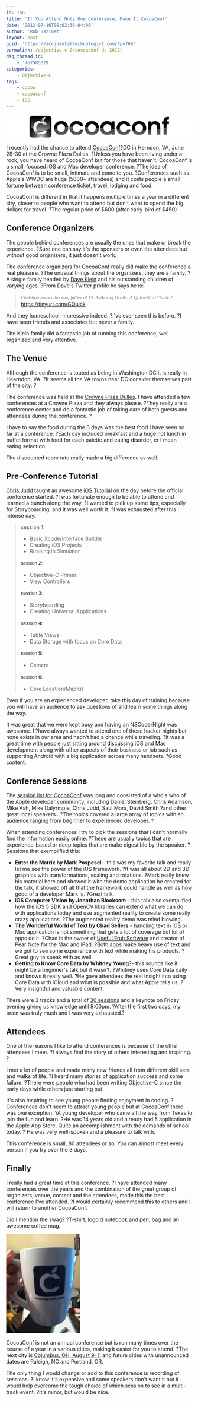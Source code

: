 ```yaml
---
id: 766
title: 'If You Attend Only One Conference, Make It CocoaConf'
date: '2012-07-16T09:02:36-04:00'
author: 'Rob Bazinet'
layout: post
guid: 'https://accidentaltechnologist.com/?p=766'
permalink: /objective-c-2/cocoaconf-dc-2012/
dsq_thread_id:
    - '767585029'
categories:
    - Objective-C
tags:
    - cocoa
    - cocoaconf
    - iOS
---
```


[![Cc logo](/assets/img/2012/07/cc-logo.png "cc-logo.png")](https://cocoaconf.com)

I recently had the chance to attend [CocoaConf](https://cocoaconf.com/)?DC in Herndon, VA, June 28-30 at the Crowne Plaza Dulles. ?Unless you have been living under a rock, you have heard of CocoaConf but for those that haven't, CocoaConf is a small, focused iOS and Mac developer conference. ?The idea of CocoaConf is to be small, intimate and come to you. ?Conferences such as Apple's WWDC are huge (5000+ attendees) and it costs people a small fortune between conference ticket, travel, lodging and food.

CocoaConf is different in that it happens multiple times a year in a different city, closer to people who want to attend but don't want to spend the big dollars for travel. ?The regular price of $600 (after early-bird of $450)

## Conference Organizers

The people behind conferences are usually the ones that make or break the experience. ?Sure one can say it's the sponsors or even the attendees but without good organizers, it just doesn't work.

The conference organizers for CocoaConf really did make the conference a real pleasure. ?The unusual things about the organizers, they are a family. ?A single family headed by [Dave Klein](https://twitter.com/daveklein) and his outstanding children of varying ages. ?From Dave's Twitter profile he says he is:

> <span style="color: #777777; font-family: Georgia, 'Times New Roman', serif; font-size: 13px; font-style: italic; font-variant: normal; font-weight: normal; letter-spacing: normal; line-height: 18px; orphans: 2; text-align: -webkit-auto; text-indent: 0px; text-transform: none; white-space: normal; widows: 2; word-spacing: 0px; -webkit-text-size-adjust: auto; -webkit-text-stroke-width: 0px; background-color: #ffffff; display: inline !important; float: none;">Christian homeschooling father of 13. Author of Grails: A Quick-Start Guide.?</span><https://tinyurl.com/GQuick>

And they homeschool; impressive indeed. ?I've ever seen this before. ?I have seen friends and associates but never a family.

The Klein family did a fantastic job of running this conference, well organized and very attentive.

## The Venue

Although the conference is touted as being in Washington DC it is really in Hearndon, VA. ?It seems all the VA towns near DC consider themselves part of the city. ?

The conference was held at the [Crowne Plaza Dulles](https://www.cpdulles.com/). I have attended a few conferences at a Crowne Plaza and they always please. ?They really are a conference center and do a fantastic job of taking care of both guests and attendees during the conference. ?

I have to say the food during the 3 days was the best food I have seen so far at a conference. ?Each day included breakfast and a huge hot lunch in buffet format with food for each palette and eating disorder, er I mean eating selection.

The discounted room rate really made a big difference as well.

## Pre-Conference Tutorial

[Chris Judd](https://twitter.com/javajudd/) taught an awesome [iOS Tutorial](https://cocoaconf.com/conference/sessionDetails/55?confId=4) on the day before the official conference started. ?I was fortunate enough to be able to attend and learned a bunch along the way. ?I wanted to pick up some tips, especially for Storyboarding, and it was well worth it. ?I was exhausted after this intense day.

> session 1:
> 
> - Basic Xcode/Interface Builder
> - Creating iOS Projects
> - Running in Simulator
>  
> <span style="color: #000000; font-family: Helvetica, Arial, clean, sans-serif; font-size: 13px; font-style: normal; font-variant: normal; font-weight: normal; letter-spacing: normal; line-height: 18px; orphans: 2; text-align: -webkit-auto; text-indent: 0px; text-transform: none; white-space: normal; widows: 2; word-spacing: 0px; -webkit-text-size-adjust: auto; -webkit-text-stroke-width: 0px; background-color: #ffffff; display: inline !important; float: none;">session 2:</span>
> 
> - Objective-C Primer
> - View Controllers
>  
> <span style="color: #000000; font-family: Helvetica, Arial, clean, sans-serif; font-size: 13px; font-style: normal; font-variant: normal; font-weight: normal; letter-spacing: normal; line-height: 18px; orphans: 2; text-align: -webkit-auto; text-indent: 0px; text-transform: none; white-space: normal; widows: 2; word-spacing: 0px; -webkit-text-size-adjust: auto; -webkit-text-stroke-width: 0px; background-color: #ffffff; display: inline !important; float: none;">session 3:</span>
> 
> - Storyboarding
> - Creating Universal Applications
>  
> <span style="color: #000000; font-family: Helvetica, Arial, clean, sans-serif; font-size: 13px; font-style: normal; font-variant: normal; font-weight: normal; letter-spacing: normal; line-height: 18px; orphans: 2; text-align: -webkit-auto; text-indent: 0px; text-transform: none; white-space: normal; widows: 2; word-spacing: 0px; -webkit-text-size-adjust: auto; -webkit-text-stroke-width: 0px; background-color: #ffffff; display: inline !important; float: none;">session 4:</span>
> 
> - Table Views
> - Data Storage with focus on Core Data
>  
> <span style="color: #000000; font-family: Helvetica, Arial, clean, sans-serif; font-size: 13px; font-style: normal; font-variant: normal; font-weight: normal; letter-spacing: normal; line-height: 18px; orphans: 2; text-align: -webkit-auto; text-indent: 0px; text-transform: none; white-space: normal; widows: 2; word-spacing: 0px; -webkit-text-size-adjust: auto; -webkit-text-stroke-width: 0px; background-color: #ffffff; display: inline !important; float: none;">session 5:</span>
> 
> - Camera
>  
> <span style="color: #000000; font-family: Helvetica, Arial, clean, sans-serif; font-size: 13px; font-style: normal; font-variant: normal; font-weight: normal; letter-spacing: normal; line-height: 18px; orphans: 2; text-align: -webkit-auto; text-indent: 0px; text-transform: none; white-space: normal; widows: 2; word-spacing: 0px; -webkit-text-size-adjust: auto; -webkit-text-stroke-width: 0px; background-color: #ffffff; display: inline !important; float: none;">session 6:</span>
> 
> - Core Location/MapKit

Even if you are an experienced developer, take this day of training because you will have an audience to ask questions of and learn some things along the way.

It was great that we were kept busy and having an NSCoderNight was awesome. I ?have always wanted to attend one of these hacker nights but none exists in our area and hadn't had a chance while traveling. ?It was a great time with people just sitting around discussing iOS and Mac development along with other aspects of their business or job such as supporting Android with a big application across many handsets. ?Good content.

## Conference Sessions

The [session list for CocoaConf](https://cocoaconf.com/dc-2012/schedule) was long and consisted of a who's who of the Apple developer community, including Daniel Steinberg, Chris Adamson, Mike Ash, Mike Dalyrmple, Chris Judd, Saul Mora, David Smith ?and other great local speakers.. ?The topics covered a large array of topics with an audience ranging from beginner to experienced developer. ?

When attending conferences I try to pick the sessions that I can't normally find the information easily online. ?These are usually topics that are experience-based or deep topics that are make digestible by the speaker. ?Sessions that exemplified this:

- **Enter the Matrix by Mark Pospesel** - this was my favorite talk and really let me see the power of the iOS framework. ?It was all about 2D and 3D graphics with transformations, scaling and rotations. ?Mark really knew his material here and showed it with the demo application he created for the talk, it showed off all that the framework could handle as well as how good of a developer Mark is. ?Great talk.
- **iOS Computer Vision by Jonathan Blocksom** - this talk also exemplified how the iOS 5 SDK and OpenCV libraries can extend what we can do with applications today and use augmented reality to create some really crazy applications. ?The augmented reality demo was mind blowing.
- **The Wonderful World of Text by Chad Sellers** - handling text in iOS or Mac application is not something that gets a lot of coverage but lot of apps do it. ?Chad is the owner of [Useful Fruit Software](https://www.usefulfruit.com/) and creator of Pear Note for the Mac and iPad. ?Both apps make heavy use of text and we got to see some experience with text while making his products. ?Great guy to speak with as well.
- **Getting to Know Core Data by Whitney Young**?- this sounds like it might be a beginner's talk but it wasn't. ?Whitney uses Core Data daily and knows it really well. ?He gave attendees the real insight into using Core Data with iCloud and what is possible and what Apple tells us. ?Very insightful and valuable content.
 
There were 3 tracks and a total of [30 sessions](https://cocoaconf.com/dc-2012/sessions) and a keynote on Friday evening giving us knowledge until 8:00pm. ?After the first two days, my brain was truly mush and I was very exhausted.?

## Attendees

One of the reasons I like to attend conferences is because of the other attendees I meet. ?I always find the story of others interesting and inspiring. ?

I met a lot of people and made many new friends all from different skill sets and walks of life. ?I heard many stories of application success and some failure. ?There were people who had been writing Objective-C since the early days while others just starting out.

It's also inspiring to see young people finding enjoyment in coding. ?Conferences don't seem to attract young people but at CocoaConf there was one exception. ?A young developer who came all the way from Texas to join the fun and learn. ?He was 14 years old and already had 5 application in the Apple App Store. Quite an accomplishment with the demands of school today. ? He was very well-spoken and a pleasure to talk with.

This conference is small, 80 attendees or so. You can almost meet every person if you try over the 3 days.

## Finally

I really had a great time at this conference. ?I have attended many conferences over the years and the combination of the great group of organizers, venue, content and the attendees, made this the best conference I've attended. ?I would certainly recommend this to others and I will return to another CocoaConf.

Did I mention the swag? ?T-shirt, logo'd notebook and pen, bag and an awesome coffee mug.

![IMG 0452](/assets/img/2012/07/IMG_0452.jpg "IMG_0452.jpg")

CocoaConf is not an annual conference but is run many times over the course of a year in a various cities, making it easier for you to attend. ?The next city is [Columbus, OH, August 9-11](https://cocoaconf.com/columbus-2012/home) and future cities with unannounced dates are Raleigh, NC and Portland, OR.

The only thing I would change or add to this conference is recording of sessions. ?I know it's expensive and some speakers don't want it but it would help overcome the tough choice of which session to see in a multi-track event. ?It's minor, but would be nice.